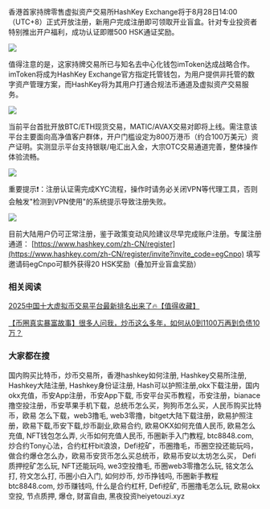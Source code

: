 香港首家持牌零售虚拟资产交易所HashKey Exchange将于8月28日14:00（UTC+8）正式开放注册，新用户完成注册即可领取开业盲盒。针对专业投资者特别推出开户福利，成功认证即赠500 HSK通证奖励。

![](https://ac63e02.webp.li/hashkey001.png)

值得注意的是，这家持牌交易所已与知名去中心化钱包imToken达成战略合作。imToken将成为HashKey Exchange官方指定托管钱包，为用户提供非托管的数字资产管理方案，而HashKey将为其用户打通合规法币通道及虚拟资产交易服务。

![](https://ac63e02.webp.li/hashkey002.png)

当前平台首批开放BTC/ETH现货交易，MATIC/AVAX交易对即将上线。需注意该平台主要面向高净值客户群体，开户门槛设定为800万港币（约合100万美元）资产证明。实测显示平台支持银联/电汇出入金，大宗OTC交易通道完善，整体操作体验流畅。

![](https://ac63e02.webp.li/hashkey003.png)

重要提示❗：注册认证需完成KYC流程，操作时请务必关闭VPN等代理工具，否则会触发"检测到VPN使用"的系统提示导致注册失败。

![](https://ac63e02.webp.li/hashkey004.png)

目前大陆用户仍可正常注册，鉴于政策变动风险建议尽早完成账户注册。专属注册通道：
[https://www.hashkey.com/zh-CN/register](https://www.hashkey.com/zh-CN/register/invite?invite_code=egCnpo)
填写邀请码egCnpo可额外获得20 HSK奖励（叠加开业盲盒奖励）

### 相关阅读
[2025中国十大虚拟币交易平台最新排名出来了🔥【值得收藏】](https://btc8848.com/top-10-exchanges/)

[【币圈真实暴富故事】很多人问我，炒币这么多年，如何从0到1100万再到负债10万？](https://heiyetouzi.xyz/biquanstory001/)

### 大家都在搜
国内购买比特币，炒币交易所，香港hashkey如何注册, Hashkey交易所注册, Hashkey大陆注册, Hashkey身份证注册, Hash可以护照注册,okx下载注册，国内okx充值，币安App注册，币安App下载, 币安平台买币教程，币安注册，bianace撸空投注册，币安苹果手机下载，总统币怎么买，狗狗币怎么买，人民币购买比特币，欧易 怎么下载，web3撸毛, web3零撸，bitget大陆下载注册，欧易护照注册，欧易下载,币安下载,炒币副业,欧易合约, 欧易OKX如何充值人民币, 欧易怎么充值, NFT钱包怎么弄, 火币如何充值人民币, 币圈新手入门教程, btc8848.com, 炒合约Tony心法，合约杠杆bit浪浪，Defi挖矿，币圈撸毛，币圈空投还能玩吗，做合约爆仓怎么办，欧易币安货币怎么买总统币，欧易币安以太坊怎么买， Defi质押挖矿怎么玩, NFT还能玩吗, we3空投撸毛, 币圈web3零撸怎么玩, 铭文怎么打, 符文怎么打, 币圈小白入门, 如何炒币, 炒币挣钱吗, 币圈新手教程btc8848.com, 炒币赚钱吗, 什么是合约杠杆, Defi挖矿, 币圈撸毛怎么玩, 欧易okx空投, 节点质押, 爆仓, 财富自由, 黑夜投资heiyetouzi.xyz